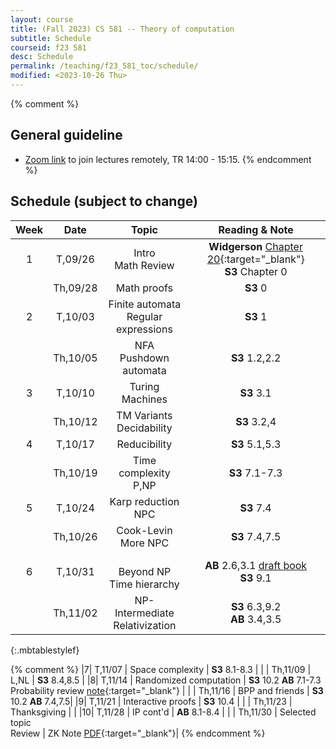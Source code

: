 ```yaml
---
layout: course
title: (Fall 2023) CS 581 -- Theory of computation 
subtitle: Schedule
courseid: f23 581
desc: Schedule
permalink: /teaching/f23_581_toc/schedule/
modified: <2023-10-26 Thu>
---
```


{% comment %}
## General guideline
* [Zoom link](https://pdx.zoom.us/j/83821477952?pwd=QngyOTdwOXh4anovN3dYUFNvWnJjZz09) to join lectures remotely, TR 14:00 - 15:15. 
{% endcomment %}

## Schedule (subject to change)

| Week | Date  | Topic | Reading & Note |
|:-----:| :---------: |:----------:|:-----:|
|1| T,09/26  | Intro <br> Math Review | **Widgerson** [Chapter 20](https://www.math.ias.edu/files/Book-online-Aug0619.pdf#page=1){:target="_blank"} <br> **S3** Chapter 0|
| | Th,09/28 | Math proofs | **S3** 0|
|2| T,10/03 | Finite automata <br> Regular expressions | **S3** 1 |
| | Th,10/05 | NFA <br> Pushdown automata | **S3** 1.2,2.2|
|3| T,10/10 | Turing Machines | **S3** 3.1 |
| | Th,10/12 | TM Variants <br> Decidability | **S3** 3.2,4 |
|4| T,10/17 | Reducibility | **S3** 5.1,5.3|
| | Th,10/19 |Time complexity <br> P,NP| **S3** 7.1-7.3 |
|5| T,10/24 | Karp reduction <br> NPC | **S3** 7.4 |
| | Th,10/26 | Cook-Levin <br> More NPC | **S3** 7.4,7.5 | 
|6| T,10/31 | <br> Beyond NP <br> Time hierarchy | **AB** 2.6,3.1 [draft book](https://theory.cs.princeton.edu/complexity/) <br> **S3** 9.1 |
| | Th,11/02 | NP-Intermediate <br> Relativization | **S3** 6.3,9.2 <br> **AB** 3.4,3.5 |
{:.mbtablestylef}

{% comment %}
|7| T,11/07 | Space complexity | **S3** 8.1-8.3 |
| | Th,11/09 | L,NL | **S3** 8.4,8.5  |
|8| T,11/14 | Randomized computation | **S3** 10.2 **AB** 7.1-7.3 <br> Probability review [note](http://theory.stanford.edu/~trevisan/cs276/notesprob.pdf){:target="_blank"} |
| | Th,11/16 | BPP and friends | **S3** 10.2 **AB** 7.4,7.5|
|9| T,11/21  | Interactive proofs | **S3** 10.4 |
| | Th,11/23 |  Thanksgiving |  |
|10| T,11/28 | IP cont'd | **AB** 8.1-8.4 |
| | Th,11/30 | Selected topic <br> Review | ZK Note [PDF](https://theory.stanford.edu/~trevisan/cs172-07/notezk.pdf){:target="_blank"}|
{% endcomment %}
